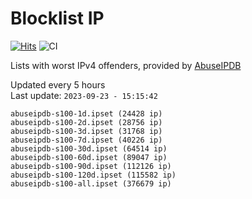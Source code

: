 # Blocklist IP

[![Hits](https://hits.seeyoufarm.com/api/count/incr/badge.svg?url=https%3A%2F%2Fgithub.com%2Fborestad%2Fblocklist-ip%2F&count_bg=%2379C83D&title_bg=%23555555&icon=&icon_color=%23E7E7E7&title=hits&edge_flat=false)](https://hits.seeyoufarm.com)  ![CI](https://img.shields.io/github/workflow/status/borestad/blocklist-ip/CI?style=flat-square)

Lists with worst IPv4 offenders, provided by [AbuseIPDB](https://www.abuseipdb.com/)

<!-- FOOTER-PLACEHOLDER -->
Updated every 5 hours<br>
Last update: `2023-09-23 - 15:15:42`
```
abuseipdb-s100-1d.ipset (24428 ip)
abuseipdb-s100-2d.ipset (28756 ip)
abuseipdb-s100-3d.ipset (31768 ip)
abuseipdb-s100-7d.ipset (40226 ip)
abuseipdb-s100-30d.ipset (64514 ip)
abuseipdb-s100-60d.ipset (89047 ip)
abuseipdb-s100-90d.ipset (112126 ip)
abuseipdb-s100-120d.ipset (115582 ip)
abuseipdb-s100-all.ipset (376679 ip)
```
